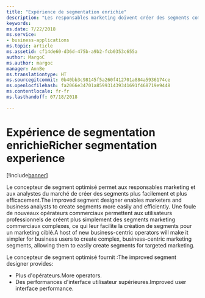 ```yaml
---
title: "Expérience de segmentation enrichie"
description: "Les responsables marketing doivent créer des segments complexes dans leur travail quotidien de manière efficace et intuitive."
keywords: 
ms.date: 7/22/2018
ms.service:
- business-applications
ms.topic: article
ms.assetid: cf14de60-d36d-475b-a9b2-fcb0353c655a
author: MargoC
ms.author: margoc
manager: AnnBe
ms.translationtype: HT
ms.sourcegitcommit: 0b40bb3c98145f5a260f412701a884a5936174ce
ms.openlocfilehash: fa2066e34701a859931439341691f468719e9448
ms.contentlocale: fr-fr
ms.lasthandoff: 07/18/2018

---
```


# <a name="richer-segmentation-experience"></a><span data-ttu-id="62c94-103">Expérience de segmentation enrichie</span><span class="sxs-lookup"><span data-stu-id="62c94-103">Richer segmentation experience</span></span>

[!include[banner](../../../includes/banner.md)]

<span data-ttu-id="62c94-104">Le concepteur de segment optimisé permet aux responsables marketing et aux analystes du marché de créer des segments plus facilement et plus efficacement.</span><span class="sxs-lookup"><span data-stu-id="62c94-104">The improved segment designer enables marketers and business analysts to create segments more easily and efficiently.</span></span> <span data-ttu-id="62c94-105">Une foule de nouveaux opérateurs commerciaux permettent aux utilisateurs professionnels de créent plus simplement des segments marketing commerciaux complexes, ce qui leur facilite la création de segments pour un marketing ciblé.</span><span class="sxs-lookup"><span data-stu-id="62c94-105">A host of new business-centric operators will make it simpler for business users to create complex, business-centric marketing segments, allowing them to easily create segments for targeted marketing.</span></span>

<span data-ttu-id="62c94-106">Le concepteur de segment optimisé fournit :</span><span class="sxs-lookup"><span data-stu-id="62c94-106">The improved segment designer provides:</span></span>

- <span data-ttu-id="62c94-107">Plus d'opérateurs.</span><span class="sxs-lookup"><span data-stu-id="62c94-107">More operators.</span></span>
- <span data-ttu-id="62c94-108">Des performances d'interface utilisateur supérieures.</span><span class="sxs-lookup"><span data-stu-id="62c94-108">Improved user interface performance.</span></span>

<!--
### Who uses this feature
Marketers, marketing managers, and demand marketers
### Setup required
None
-->

